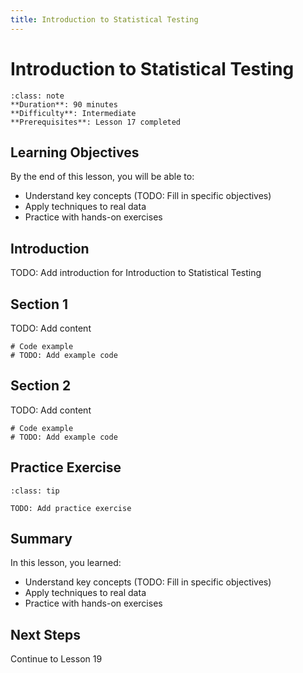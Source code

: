 ```yaml
---
title: Introduction to Statistical Testing
---
```


# Introduction to Statistical Testing

```{admonition} Lesson Info
:class: note
**Duration**: 90 minutes
**Difficulty**: Intermediate
**Prerequisites**: Lesson 17 completed
```

## Learning Objectives

By the end of this lesson, you will be able to:

- Understand key concepts (TODO: Fill in specific objectives)
- Apply techniques to real data
- Practice with hands-on exercises

## Introduction

TODO: Add introduction for Introduction to Statistical Testing

## Section 1

TODO: Add content

```{code-cell} ipython3
# Code example
# TODO: Add example code
```

## Section 2

TODO: Add content

```{code-cell} ipython3
# Code example
# TODO: Add example code
```

## Practice Exercise

```{admonition} Exercise
:class: tip

TODO: Add practice exercise
```

## Summary

In this lesson, you learned:

- Understand key concepts (TODO: Fill in specific objectives)
- Apply techniques to real data
- Practice with hands-on exercises

## Next Steps

Continue to Lesson 19

<!--
INSTRUCTOR NOTES

Skills covered (from references/skills/data-science/):
1. accounting-for-skepticism-in-bayesian-priors.md
   - Accounting for Skepticism in Bayesian Priors
   - Difficulty: intermediate
2. adjusting-bayesian-probabilities-for-different-likelihoods.md
   - Adjusting Bayesian Probabilities for Different Likelihoods
   - Difficulty: intermediate
3. adjusting-priors-to-resolve-equal-hypothesis-likelihoods.md
   - Adjusting Priors to Resolve Equal Hypothesis Likelihoods
   - Difficulty: intermediate
4. applying-priors-to-bayesian-hypotheses.md
   - Applying Priors to Bayesian Hypotheses
   - Difficulty: intermediate
5. applying-the-beta-distribution-to-estimate-probabilities.md
   - Applying the Beta Distribution to Estimate Probabilities
   - Difficulty: intermediate
6. applying-the-proportional-form-of-bayes-theorem.md
   - Applying the Proportional Form of Bayes’ Theorem
   - Difficulty: intermediate
7. calculating-and-interpreting-bayes-factors.md
   - Calculating and Interpreting Bayes Factors
   - Difficulty: intermediate
8. calculating-bayes-factor-for-two-hypotheses.md
   - Calculating Bayes Factor for Two Hypotheses
   - Difficulty: intermediate
-->